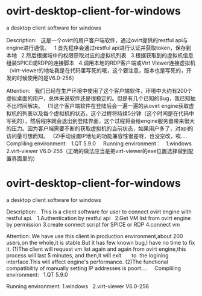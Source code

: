 # ovirt-desktop-client-for-windows
a desktop client software for windows 

Description:
    这是一个ovirt的用户客户端软件，通过ovirt提供的restful api与engine进行通信。
    1.首先程序会通过restful api进行认证并获取token，保存到本地
    2.然后根据域中的权限获取对应的虚拟机列表
    3.根据获取到的虚拟机信息组装SPICE或RDP的连接脚本
    4.调用本地的RDP客户端或Virt Viewer连接虚拟机（virt-viewer的地址我是在代码里写死的哦，这个要注意，版本也是写死的，开发的时候使用的是V6.0-256）

Attention:
    我们已经在生产环境中使用了这个客户端软件，环境中大约有200个虚拟桌面的用户，总体来说软件还是很稳定的。但是有几个已知的Bug，我已知抽不出时间解决。
    (1)这个客户端软件在登陆后会一遍一遍的从ovirt engine获取虚拟机的列表以及每个虚拟机的状态，这个过程将持续5分钟（这个时间是在代码中写死的），然后程序就会退出到登陆界面，这个过程将会给engine服务器带来很大的压力。因为客户端需要不断的获取虚拟机的当前状态，如果用户多了，对api的访问量可想而知。
    (2)手动设置IP地址的功能兼容性很差呀，也没空改，唉....
    
Compliling environment:
    1.QT 5.9.0
    
Running environment：
    1.windows
    2.virt-viewer V6.0-256（正确的做法应当是把virt-viewer的exe位置选择做到配置界面里的）




# ovirt-desktop-client-for-windows
a desktop client software for windows 

Description:
    This is a client software for user to connect ovirt engine with restful api.
    1.Authentication by restful api
    2.Get VM list from ovirt engine by permission
    3.create connect script for SPICE or RDP
    4.connect vm

Attention:
    We have use this client in production environment,about 200 users,on the whole,it is stable.But it has few known bug,I have no time to fix it.
    (1)The client will request vm list again and again from ovirt engine,this process will last 5 minutes, and then,it will exit
       to  the logining interface.This will affect engine's performance.
    (2)The functional compatibility of manually setting IP addresses is poort....
    
Compliling environment:
    1.QT 5.9.0

Running environment:
    1.windows
    2.virt-viewer V6.0-256

